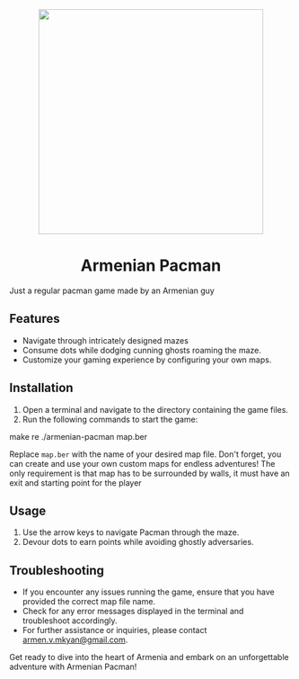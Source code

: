 <div id="header" align="center">
  <img src="https://cdn-60c13ad2c1ac185aa47dad63.closte.com/wp-content/uploads/2021/01/ruban-led-home-3-1000x1000.jpg" width="400"/>
</div>

<h1 align="center">Armenian Pacman</h1>

Just a regular pacman game made by an Armenian guy

## Features

- Navigate through intricately designed mazes
- Consume dots while dodging cunning ghosts roaming the maze.
- Customize your gaming experience by configuring your own maps.

## Installation

1. Open a terminal and navigate to the directory containing the game files.
2. Run the following commands to start the game:

make re
./armenian-pacman map.ber


Replace `map.ber` with the name of your desired map file. 
Don't forget, you can create and use your own custom maps for endless adventures!
The only requirement is that map has to be surrounded by walls, it must have an exit and starting point for the player

## Usage

1. Use the arrow keys to navigate Pacman through the maze.
2. Devour dots to earn points while avoiding ghostly adversaries.

## Troubleshooting

- If you encounter any issues running the game, ensure that you have provided the correct map file name.
- Check for any error messages displayed in the terminal and troubleshoot accordingly.
- For further assistance or inquiries, please contact armen.v.mkyan@gmail.com.

Get ready to dive into the heart of Armenia and embark on an unforgettable adventure with Armenian Pacman!


